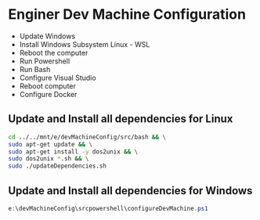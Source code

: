 # Enginer Dev Machine Configuration


- Update Windows
- Install Windows Subsystem Linux - WSL
- Reboot the computer
- Run Powershell
- Run Bash
- Configure Visual Studio
- Reboot computer
- Configure Docker


## Update and Install all dependencies for Linux
``` bash
cd ../../mnt/e/devMachineConfig/src/bash && \
sudo apt-get update && \
sudo apt-get install -y dos2unix && \
sudo dos2unix *.sh && \
sudo ./updateDependencies.sh
```
## Update and Install all dependencies for Windows
``` powershell
e:\devMachineConfig\srcpowershell\configureDevMachine.ps1
```